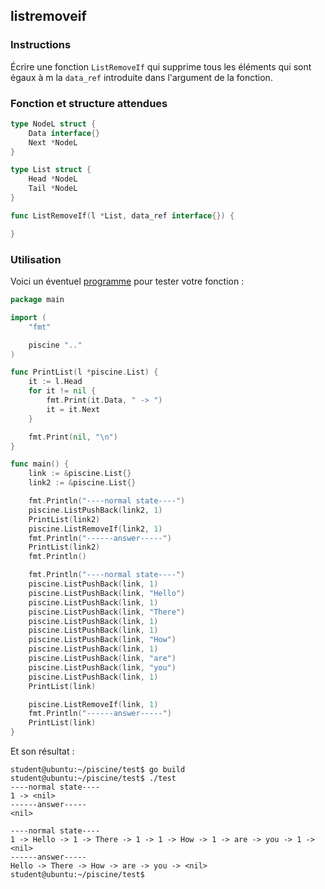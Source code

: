## listremoveif

### Instructions

Écrire une fonction `ListRemoveIf` qui supprime tous les éléments qui sont égaux à m la `data_ref` introduite dans l'argument de la fonction.

### Fonction et structure attendues

```go
type NodeL struct {
	Data interface{}
	Next *NodeL
}

type List struct {
	Head *NodeL
	Tail *NodeL
}

func ListRemoveIf(l *List, data_ref interface{}) {

}
```

### Utilisation

Voici un éventuel [programme](TODO-LINK) pour tester votre fonction :

```go
package main

import (
	"fmt"

	piscine ".."
)

func PrintList(l *piscine.List) {
	it := l.Head
	for it != nil {
		fmt.Print(it.Data, " -> ")
		it = it.Next
	}

	fmt.Print(nil, "\n")
}

func main() {
	link := &piscine.List{}
	link2 := &piscine.List{}

	fmt.Println("----normal state----")
	piscine.ListPushBack(link2, 1)
	PrintList(link2)
	piscine.ListRemoveIf(link2, 1)
	fmt.Println("------answer-----")
	PrintList(link2)
	fmt.Println()

	fmt.Println("----normal state----")
	piscine.ListPushBack(link, 1)
	piscine.ListPushBack(link, "Hello")
	piscine.ListPushBack(link, 1)
	piscine.ListPushBack(link, "There")
	piscine.ListPushBack(link, 1)
	piscine.ListPushBack(link, 1)
	piscine.ListPushBack(link, "How")
	piscine.ListPushBack(link, 1)
	piscine.ListPushBack(link, "are")
	piscine.ListPushBack(link, "you")
	piscine.ListPushBack(link, 1)
	PrintList(link)

	piscine.ListRemoveIf(link, 1)
	fmt.Println("------answer-----")
	PrintList(link)
}

```

Et son résultat :

```console
student@ubuntu:~/piscine/test$ go build
student@ubuntu:~/piscine/test$ ./test
----normal state----
1 -> <nil>
------answer-----
<nil>

----normal state----
1 -> Hello -> 1 -> There -> 1 -> 1 -> How -> 1 -> are -> you -> 1 -> <nil>
------answer-----
Hello -> There -> How -> are -> you -> <nil>
student@ubuntu:~/piscine/test$
```
